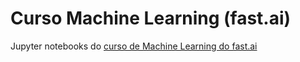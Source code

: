 # Curso Machine Learning (fast.ai)

Jupyter notebooks do [curso de Machine Learning do fast.ai](http://course18.fast.ai/ml)
